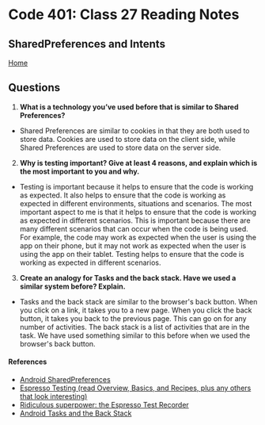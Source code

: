 # Code 401: Class 27 Reading Notes

## SharedPreferences and Intents

[Home](https://mtorres6739.github.io/reading-notes/)

## Questions

1. **What is a technology you’ve used before that is similar to Shared Preferences?**

- Shared Preferences are similar to cookies in that they are both used to store data.  Cookies are used to store data on the client side, while Shared Preferences are used to store data on the server side.

2. **Why is testing important? Give at least 4 reasons, and explain which is the most important to you and why.**

- Testing is important because it helps to ensure that the code is working as expected.  It also helps to ensure that the code is working as expected in different environments, situations and scenarios. The most important aspect to me is that it helps to ensure that the code is working as expected in different scenarios.  This is important because there are many different scenarios that can occur when the code is being used.  For example, the code may work as expected when the user is using the app on their phone, but it may not work as expected when the user is using the app on their tablet.  Testing helps to ensure that the code is working as expected in different scenarios.

3. **Create an analogy for Tasks and the back stack. Have we used a similar system before? Explain.**

- Tasks and the back stack are similar to the browser's back button.  When you click on a link, it takes you to a new page.  When you click the back button, it takes you back to the previous page.  This can go on for any number of activities.  The back stack is a list of activities that are in the task.  We have used something similar to this before when we used the browser's back button.

#### References

- [Android SharedPreferences](https://developer.android.com/training/data-storage/shared-preferences)
- [Espresso Testing (read Overview, Basics, and Recipes, plus any others that look interesting)](https://developer.android.com/training/testing/espresso)
- [Ridiculous superpower: the Espresso Test Recorder](https://developer.android.com/studio/test/espresso-test-recorder)
- [Android Tasks and the Back Stack](https://developer.android.com/guide/components/activities/tasks-and-back-stack)
